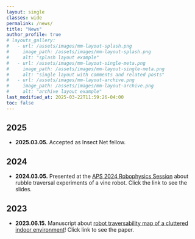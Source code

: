 ```yaml
---
layout: single
classes: wide
permalink: /news/
title: "News"
author_profile: true 
# layouts_gallery:
#   - url: /assets/images/mm-layout-splash.png
#     image_path: /assets/images/mm-layout-splash.png
#     alt: "splash layout example"
#   - url: /assets/images/mm-layout-single-meta.png
#     image_path: /assets/images/mm-layout-single-meta.png
#     alt: "single layout with comments and related posts"
#   - url: /assets/images/mm-layout-archive.png
#     image_path: /assets/images/mm-layout-archive.png
#     alt: "archive layout example"
last_modified_at: 2025-03-22T11:59:26-04:00
toc: false
---
```



## 2025
- **2025.03.05.** Accepted as Insect Net fellow.

## 2024  
- **2024.03.05.** Presented at the [APS 2024 Robophysics Session](https://www.dropbox.com/scl/fi/ymv9hh3rme4qam8br1hq9/Zheyu_VineRobot_APS.pptx?rlkey=ziz7sb4gsxm79v3d4xux1aqba&dl=0/) about rubble traversal experiments of a vine robot. Click the link to see the slides.


## 2023
- **2023.06.15.** Manuscript about  [robot traversability map of a cluttered indoor environment](https://arxiv.org/abs/2306.08814)! Click link to see the paper.